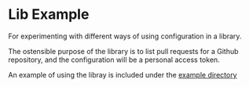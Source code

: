 # Lib Example

For experimenting with different ways of using configuration in a library.

The ostensible purpose of the library is to list pull requests for a Github repository, and the configuration will be a personal access token.

An example of using the libray is included under the [example directory](example)
